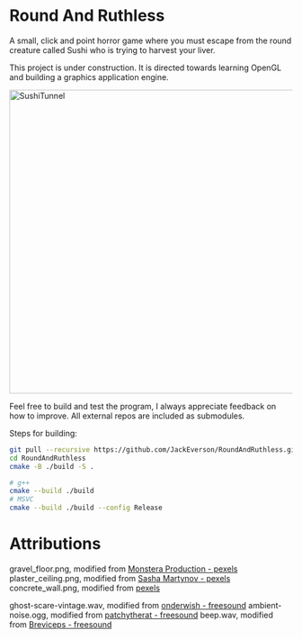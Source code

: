 # Round And Ruthless

A small, click and point horror game where you must escape from the round creature called Sushi who is trying to harvest your liver.

This project is under construction. It is directed towards learning OpenGL and building a graphics application engine.



<img width="960" height="540" alt="SushiTunnel" src="https://github.com/user-attachments/assets/7be18234-9738-4a56-906b-69785d93119e" />





Feel free to build and test the program, I always appreciate feedback on how to improve. All external repos are included as submodules.

Steps for building:

```bash
git pull --recursive https://github.com/JackEverson/RoundAndRuthless.git
cd RoundAndRuthless
cmake -B ./build -S .

# g++
cmake --build ./build
# MSVC
cmake --build ./build --config Release
```




# Attributions 

gravel_floor.png, modified from [Monstera Production - pexels](https://www.pexels.com/photo/rough-gray-surface-with-stones-7794426/)
plaster_ceiling.png, modified from [Sasha Martynov - pexels](https://www.pexels.com/photo/white-wall-paint-1260727/)
concrete_wall.png, modified from [pexels](https://www.pexels.com)

ghost-scare-vintage.wav, modified from [onderwish - freesound](https://freesound.org/people/onderwish/sounds/457514/)
ambient-noise.ogg, modified from [patchytherat - freesound](https://freesound.org/people/patchytherat/sounds/535048/)
beep.wav, modified from [Breviceps - freesound](https://freesound.org/people/Breviceps/sounds/444492/)
